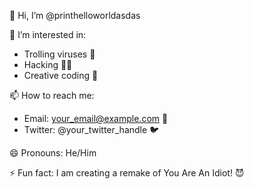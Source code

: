 👋 Hi, I’m @printhelloworldasdas

👀 I’m interested in:
- Trolling viruses 🦠
- Hacking 🕵️‍♂️
- Creative coding 🎨

📫 How to reach me:
- Email: your_email@example.com 📧
- Twitter: @your_twitter_handle 🐦

😄 Pronouns: He/Him

⚡ Fun fact: I am creating a remake of You Are An Idiot! 😈

